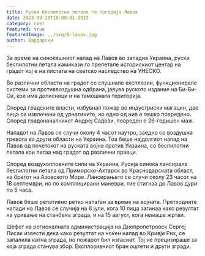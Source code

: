 ```yaml
---
title: Руски беспилотни летала го погодија Лавов
date: 2023-09-20T18:00:01.992Z
category: свет
featured: true
featuredImage: ../img/8-lavov.jpg
author: Вардарски
---
```

За време на синоќешниот напад на Лавов во западна Украина, руски беспилотни летала камикази го прелетале историскиот центар на градот кој е на листата на светско наследство на УНЕСКО.

Во различни области на градот се слушнале експлозии, функционирале системи за противвоздушна одбрана, јавува руското издание на Би-Би-Си, кое има дописници и на тамошната територија.

Според градските власти, избувнал пожар во индустриски магацин, две лица се извлечени од урнатините, но едно од нив е тешко повредено. Според градоначалникот Андреј Садови, повреден е 26-годишен маж.

Нападот на Лавов се случи околу 4 часот наутро, заедно со воздушна тревога во други области на Украина. Тоа беше најдолгиот напад на Лавов од почетокот на руската војна против Украина, со беспилотни летала кои летаа над градот од различни правци.

Според воздухопловните сили на Украина, Русија синоќа лансирала беспилотни летала од Приморско-Ахтарск во Краснодарската област, на брегот на Азовското Море. Лансирањето се случи околу 23 часот на 18 септември, но по комплицирани маневри, тие стигнаа до Лавов дури по 5 часа.

Лавов беше релативно ретко напаѓан за време на војната. Претходните напади на Лавов се случија на 6 јули, кога 10 лица загинаа како резултат на уривање на станбена зграда, и на 15 август, кога немаше жртви.

Шефот на регионалната администрација на Днепропетровск Сергеј Лисак извести дека како резултат на ноќен напад во Кривји Рих, се запалила катна зграда, но пожарот бил изгаснат. Тој не прецизираше за која зграда станува збор. Експлозивниот бран оштети и други згради.